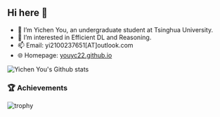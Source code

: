## Hi here 👋
<!--![visitors](https://komarev.com/ghpvc/?username=youyc22)-->
- 🌱 I’m Yichen You, an undergraduate student at Tsinghua University.
- 🔭 I’m interested in Efficient DL and Reasoning.
- 📫 Email: yi2100237651[AT]outlook.com
- 🌐 Homepage: [youyc22.github.io](https://youyc22.github.io)
<!-- - 🎓 Google scholar: [Yichen You](https://scholar.google.com/citations?user=Hzg5gXYAAAAJ) -->
<!--- 💻 I'm a member of the Software Department of THUEE, responsible for leading the front-end of eesast.com.-->

<!--### :bar_chart: Metrics!-->

![Yichen You's Github stats](https://github-readme-stats.vercel.app/api?username=youyc22&show_icons=true&count_private=true&theme=tokyonight&border_color=000000&title_color=0366D6&bg_color=45,0D1117,0D1117,7223DA)

### :trophy: Achievements

![trophy](https://github-profile-trophy.vercel.app/?username=youyc22&theme=radical&margin-w=15&margin-h=15&no-bg=false&no-frame=false&rank=SSS,SS,S,AAA,AA,A,UNKNOWN,SECRET)

<!--![Yichen You's Top Langs](https://github-readme-stats.vercel.app/api/top-langs/?username=youyc22&langs_count=10&layout=compact&count_private=true&theme=tokyonight&border_color=000000&title_color=0366D6&bg_color=45,0D1117,0D1117,7223DA)

-->

<!--
**youyc22/youyc22** is a ✨ _special_ ✨ repository because its `README.md` (this file) appears on your GitHub profile.

Here are some ideas to get you started:


-->
